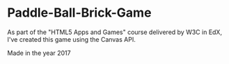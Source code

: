 # Paddle-Ball-Brick-Game

As part of the "HTML5 Apps and Games" course delivered by W3C in EdX, I've created this game using the Canvas API.

Made in the year 2017
